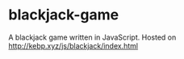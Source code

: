 # blackjack-game
A blackjack game written in JavaScript.
Hosted on http://kebp.xyz/js/blackjack/index.html
